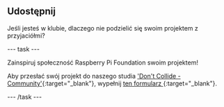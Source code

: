 ## Udostępnij

Jeśli jesteś w klubie, dlaczego nie podzielić się swoim projektem z przyjaciółmi?

--- task ---

Zainspiruj społeczność Raspberry Pi Foundation swoim projektem!

Aby przesłać swój projekt do naszego studia ['Don't Collide - Community'](https://wke.lt/w/s/KobNfx){:target="_blank"}, wypełnij [ ten formularz ](https://form.raspberrypi.org/f/community-project-submissions){:target="_blank"}.

--- /task ---
